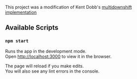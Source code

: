 This project was a modification of Kent Dobb's [multidownshift implementation](https://codesandbox.io/s/W6gyJ30kn)

## Available Scripts

### `npm start`

Runs the app in the development mode.<br>
Open [http://localhost:3000](http://localhost:3000) to view it in the browser.

The page will reload if you make edits.<br>
You will also see any lint errors in the console.
